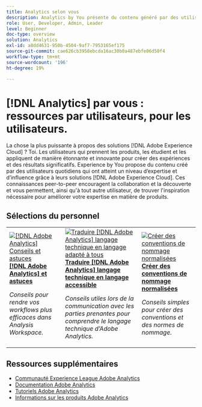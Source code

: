 ```yaml
---
title: Analytics selon vous
description: Analytics by You présente du contenu généré par des utilisateurs et utilisatrices de tous les jours qui ont acquis un certain niveau d’expertise et d’influence grâce à leurs connaissances d’Adobe Analytics.
role: User, Developer, Admin, Leader
level: Beginner
doc-type: overview
solution: Analytics
exl-id: a8dd4631-950b-4504-9af7-7953165ef175
source-git-commit: cae626cb3958ebcda16ac30b0a487ebfe06d50f4
workflow-type: tm+mt
source-wordcount: '196'
ht-degree: 19%

---
```


# [!DNL Analytics] par vous : ressources par utilisateurs, pour les utilisateurs.

La chose la plus puissante à propos des solutions [!DNL Adobe Experience Cloud] ? Toi. Les utilisateurs qui prennent les produits, les étudient et les appliquent de manière étonnante et innovante pour créer des expériences et des résultats significatifs. Experience by You propose du contenu créé par des utilisateurs quotidiens qui ont atteint un niveau d’expertise et d’influence grâce à leurs solutions [!DNL Adobe Experience Cloud]. Ces connaissances peer-to-peer encouragent la collaboration et la découverte et vous permettent, ainsi qu&#39;à tout autre utilisateur, de trouver l&#39;inspiration nécessaire pour améliorer votre expertise en matière de produits.

<div id="recs-overview-body-1"></div>
<div id="recs-overview-body-2"></div>
<div id="recs-overview-body-3"></div>
<div id="recs-overview-body-4"></div>
<div id="recs-overview-body-5"></div>
<div id="recs-overview-body-6"></div>

<div id="staff-picks-section">

## Sélections du personnel

<table>
<tr>
  <td>
    <a href="/help/analytics/analysis-workspace/tips-and-tricks/right-click-tips-and-tricks-for-more-efficient-workflows.md">
      <img alt="[!DNL Adobe Analytics] Conseils et astuces" src="https://video.tv.adobe.com/v/3417736?format=jpeg" />
    </a>
    <div>
      <a href="/help/analytics/analysis-workspace/tips-and-tricks/right-click-tips-and-tricks-for-more-efficient-workflows.md">
    <strong>[!DNL Adobe Analytics] et astuces </strong>
    </a>
    </div>
    <p>
    <em>Conseils pour rendre vos workflows plus efficaces dans Analysis Workspace.</em>
    <p>
  </td>
  <td>
    <a href="/help/marketo/programs/email-programs.md">
      <img alt="Traduire [!DNL Adobe Analytics] langage technique en langage adapté à tous" src="https://video.tv.adobe.com/v/342066?format=jpeg" />
    </a>
    <div>
      <a href="/help/analytics/administration/key-admin-skills/translating-adobe-analytics-technical-language.md">
    <strong>Traduire [!DNL Adobe Analytics] langage technique en langage accessible</strong>
    </a>
    </div>
    <p>
    <em>Conseils utiles lors de la communication avec les parties prenantes pour comprendre le langage technique d’Adobe Analytics.</em>
    <p>
  </td>
  <td>
    <a href="/help/analytics/administration/admin-tips/create-standardized-naming-conventions.md">
      <img alt="Créer des conventions de nommage normalisées" src="https://cdn.experienceleague.adobe.com/thumb/10531.jpg?lang=fr" />
    </a>
    <div>
      <a href="/help/analytics/administration/admin-tips/create-standardized-naming-conventions.md">
    <strong>Créer des conventions de nommage normalisées</strong>
    </a>
    </div>
    <p>
    <em>Conseils simples pour créer des conventions et des normes de nommage.</em>
    <p>
  </td>
</tr>
</table>

</div>

## Ressources supplémentaires

* [Communauté Experience League Adobe Analytics](https://experienceleaguecommunities.adobe.com/t5/adobe-analytics/ct-p/adobe-analytics-community?profile.language=fr)
* [Documentation Adobe Analytics](https://experienceleague.adobe.com/docs/analytics.html?lang=fr)
* [Tutoriels Adobe Analytics](https://experienceleague.adobe.com/docs/analytics-learn/tutorials/overview.html?lang=fr)
* [Informations sur les produits Adobe Analytics](https://business.adobe.com/fr/products/analytics/adobe-analytics.html)
